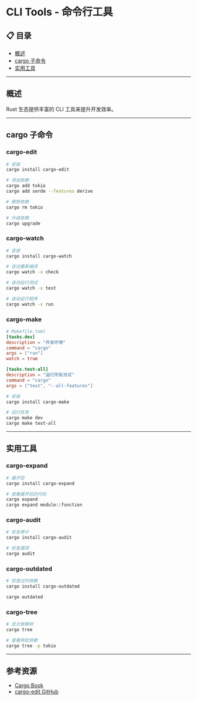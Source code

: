 # CLI Tools - 命令行工具

## 📋 目录

- [概述](#概述)
- [cargo 子命令](#cargo-子命令)
- [实用工具](#实用工具)

---

## 概述

Rust 生态提供丰富的 CLI 工具来提升开发效率。

---

## cargo 子命令

### cargo-edit

```bash
# 安装
cargo install cargo-edit

# 添加依赖
cargo add tokio
cargo add serde --features derive

# 删除依赖
cargo rm tokio

# 升级依赖
cargo upgrade
```

### cargo-watch

```bash
# 安装
cargo install cargo-watch

# 自动重新编译
cargo watch -x check

# 自动运行测试
cargo watch -x test

# 自动运行程序
cargo watch -x run
```

### cargo-make

```toml
# Makefile.toml
[tasks.dev]
description = "开发环境"
command = "cargo"
args = ["run"]
watch = true

[tasks.test-all]
description = "运行所有测试"
command = "cargo"
args = ["test", "--all-features"]
```

```bash
# 安装
cargo install cargo-make

# 运行任务
cargo make dev
cargo make test-all
```

---

## 实用工具

### cargo-expand

```bash
# 展开宏
cargo install cargo-expand

# 查看展开后的代码
cargo expand
cargo expand module::function
```

### cargo-audit

```bash
# 安全审计
cargo install cargo-audit

# 检查漏洞
cargo audit
```

### cargo-outdated

```bash
# 检查过时依赖
cargo install cargo-outdated

cargo outdated
```

### cargo-tree

```bash
# 显示依赖树
cargo tree

# 查看特定依赖
cargo tree -p tokio
```

---

## 参考资源

- [Cargo Book](https://doc.rust-lang.org/cargo/)
- [cargo-edit GitHub](https://github.com/killercup/cargo-edit)

